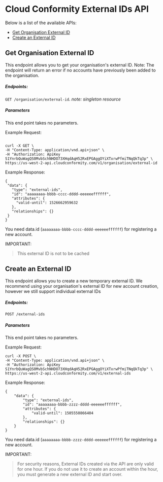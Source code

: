 # Cloud Conformity External IDs API

Below is a list of the available APIs: 

- [Get Organisation External ID](#get-organisation-external-id)
- [Create an External ID](#create-an-external-id)


## Get Organisation External ID

This endpoint allows you to get your organisation's external ID. Note: The endpoint will return an error if no accounts have previously been added to the organisation.

##### Endpoints: 

`GET /organisation/external-id`. *note: singleton resource*

##### Parameters
This end point takes no parameters.

Example Request: 

```

curl -X GET \
-H "Content-Type: application/vnd.api+json" \
-H "Authorization: ApiKey S1YnrbQuWagQS0MvbSchNHDO73XHqdAqH52RxEPGAggOYiXTxrwPfmiTNqQkTq3p" \
https://us-west-2-api.cloudconformity.com/v1/organisation/external-id
```
Example Response: 

```
{ 
 "data": { 
   "type": "external-ids", 
   "id": "aaaaaaaa-bbbb-cccc-dddd-eeeeeeffffff", 
   "attributes": { 
     "valid-until": 1526662959632 
   }, 
   "relationships": {} 
 } 
}
```
You need data.id (`aaaaaaaa-bbbb-cccc-dddd-eeeeeeffffff`) for registering a new account.

IMPORTANT:  
> This external ID is not to be cached


## Create an External ID

This endpoint allows you to create a new temporary external ID. We recommend using your organisation's external ID for new account creation, however we still support individual external IDs

##### Endpoints: 

`POST /external-ids`

##### Parameters
This end point takes no parameters.

Example Request: 

```
curl -X POST \
-H "Content-Type: application/vnd.api+json" \
-H "Authorization: ApiKey S1YnrbQuWagQS0MvbSchNHDO73XHqdAqH52RxEPGAggOYiXTxrwPfmiTNqQkTq3p" \
https://us-west-2-api.cloudconformity.com/v1/external-ids
```
Example Response: 

```
{
    "data": {
        "type": "external-ids",
        "id": "aaaaaaaa-bbbb-zzzz-dddd-eeeeeeffffff",
        "attributes": {
            "valid-until": 1505550866404
        },
        "relationships": {}
    }
}
```
You need data.id (`aaaaaaaa-bbbb-zzzz-dddd-eeeeeeffffff`) for registering a new account.

IMPORTANT:  
> For security reasons, External IDs created via the API are only valid for one hour. If you do not use it to create an account within the hour, you must generate a new external ID and start over.

